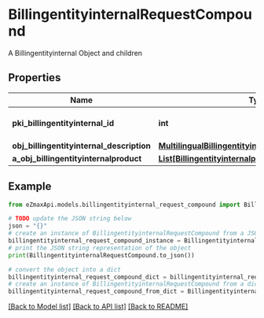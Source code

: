 # BillingentityinternalRequestCompound

A Billingentityinternal Object and children

## Properties

Name | Type | Description | Notes
------------ | ------------- | ------------- | -------------
**pki_billingentityinternal_id** | **int** | The unique ID of the Billingentityinternal. | [optional] 
**obj_billingentityinternal_description** | [**MultilingualBillingentityinternalDescription**](MultilingualBillingentityinternalDescription.md) |  | 
**a_obj_billingentityinternalproduct** | [**List[BillingentityinternalproductRequestCompound]**](BillingentityinternalproductRequestCompound.md) |  | 

## Example

```python
from eZmaxApi.models.billingentityinternal_request_compound import BillingentityinternalRequestCompound

# TODO update the JSON string below
json = "{}"
# create an instance of BillingentityinternalRequestCompound from a JSON string
billingentityinternal_request_compound_instance = BillingentityinternalRequestCompound.from_json(json)
# print the JSON string representation of the object
print(BillingentityinternalRequestCompound.to_json())

# convert the object into a dict
billingentityinternal_request_compound_dict = billingentityinternal_request_compound_instance.to_dict()
# create an instance of BillingentityinternalRequestCompound from a dict
billingentityinternal_request_compound_from_dict = BillingentityinternalRequestCompound.from_dict(billingentityinternal_request_compound_dict)
```
[[Back to Model list]](../README.md#documentation-for-models) [[Back to API list]](../README.md#documentation-for-api-endpoints) [[Back to README]](../README.md)


